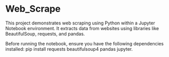 # Web_Scrape

This project demonstrates web scraping using Python within a Jupyter Notebook environment. It extracts data from websites using libraries like BeautifulSoup, requests, and pandas.

Before running the notebook, ensure you have the following dependencies installed:
pip install requests beautifulsoup4 pandas jupyter.
